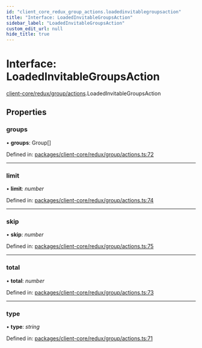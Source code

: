 ```yaml
---
id: "client_core_redux_group_actions.loadedinvitablegroupsaction"
title: "Interface: LoadedInvitableGroupsAction"
sidebar_label: "LoadedInvitableGroupsAction"
custom_edit_url: null
hide_title: true
---
```


# Interface: LoadedInvitableGroupsAction

[client-core/redux/group/actions](../modules/client_core_redux_group_actions.md).LoadedInvitableGroupsAction

## Properties

### groups

• **groups**: Group[]

Defined in: [packages/client-core/redux/group/actions.ts:72](https://github.com/xr3ngine/xr3ngine/blob/9d253dc38/packages/client-core/redux/group/actions.ts#L72)

___

### limit

• **limit**: *number*

Defined in: [packages/client-core/redux/group/actions.ts:74](https://github.com/xr3ngine/xr3ngine/blob/9d253dc38/packages/client-core/redux/group/actions.ts#L74)

___

### skip

• **skip**: *number*

Defined in: [packages/client-core/redux/group/actions.ts:75](https://github.com/xr3ngine/xr3ngine/blob/9d253dc38/packages/client-core/redux/group/actions.ts#L75)

___

### total

• **total**: *number*

Defined in: [packages/client-core/redux/group/actions.ts:73](https://github.com/xr3ngine/xr3ngine/blob/9d253dc38/packages/client-core/redux/group/actions.ts#L73)

___

### type

• **type**: *string*

Defined in: [packages/client-core/redux/group/actions.ts:71](https://github.com/xr3ngine/xr3ngine/blob/9d253dc38/packages/client-core/redux/group/actions.ts#L71)
